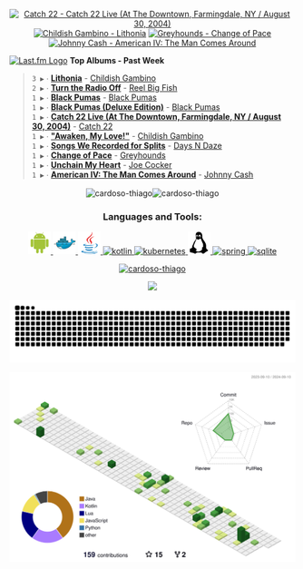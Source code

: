 <!-- lastfm -->
<p align="center"><a href="https://www.last.fm/music/Catch+22/Catch+22+Live+(At+The+Downtown,+Farmingdale,+NY+%2F+August+30,+2004)"><img src="https://lastfm.freetls.fastly.net/i/u/64s/75a75a15efe7e10ecffcf4c33fc83c4b.jpg" title="Catch 22 - Catch 22 Live (At The Downtown, Farmingdale, NY / August 30, 2004)"></a> <a href="https://www.last.fm/music/Childish+Gambino/Lithonia"><img src="https://lastfm.freetls.fastly.net/i/u/64s/bbfd632a95e0535ed377c0b012d77a2b.jpg" title="Childish Gambino - Lithonia"></a> <a href="https://www.last.fm/music/Greyhounds/Change+of+Pace"><img src="https://lastfm.freetls.fastly.net/i/u/64s/1c41e22403634e65ed8d84e57135c2b2.jpg" title="Greyhounds - Change of Pace"></a> <a href="https://www.last.fm/music/Johnny+Cash/American+IV:+The+Man+Comes+Around"><img src="https://lastfm.freetls.fastly.net/i/u/64s/df687b9f01e138ac58ec071eef3663a0.jpg" title="Johnny Cash - American IV: The Man Comes Around"></a> </p>

<!--START_LASTFM_ALBUMS:{"period": "7day", "rows": 10}-->
<a href="https://last.fm" target="_blank"><img src="https://user-images.githubusercontent.com/17434202/215290617-e793598d-d7c9-428f-9975-156db1ba89cc.svg" alt="Last.fm Logo" width="18" height="13"/></a> **Top Albums - Past Week**

> `3 ▶️` ∙ **[Lithonia](https://www.last.fm/music/Childish+Gambino/Lithonia)** - [Childish Gambino](https://www.last.fm/music/Childish+Gambino)<br/>
> `2 ▶️` ∙ **[Turn the Radio Off](https://www.last.fm/music/Reel+Big+Fish/Turn+the+Radio+Off)** - [Reel Big Fish](https://www.last.fm/music/Reel+Big+Fish)<br/>
> `1 ▶️` ∙ **[Black Pumas](https://www.last.fm/music/Black+Pumas/Black+Pumas)** - [Black Pumas](https://www.last.fm/music/Black+Pumas)<br/>
> `1 ▶️` ∙ **[Black Pumas (Deluxe Edition)](https://www.last.fm/music/Black+Pumas/Black+Pumas+(Deluxe+Edition))** - [Black Pumas](https://www.last.fm/music/Black+Pumas)<br/>
> `1 ▶️` ∙ **[Catch 22 Live (At The Downtown, Farmingdale, NY / August 30, 2004)](https://www.last.fm/music/Catch+22/Catch+22+Live+(At+The+Downtown,+Farmingdale,+NY+%2F+August+30,+2004))** - [Catch 22](https://www.last.fm/music/Catch+22)<br/>
> `1 ▶️` ∙ **["Awaken, My Love!"](https://www.last.fm/music/Childish+Gambino/%22Awaken,+My+Love!%22)** - [Childish Gambino](https://www.last.fm/music/Childish+Gambino)<br/>
> `1 ▶️` ∙ **[Songs We Recorded for Splits](https://www.last.fm/music/Days+N+Daze/Songs+We+Recorded+for+Splits)** - [Days N Daze](https://www.last.fm/music/Days+N+Daze)<br/>
> `1 ▶️` ∙ **[Change of Pace](https://www.last.fm/music/Greyhounds/Change+of+Pace)** - [Greyhounds](https://www.last.fm/music/Greyhounds)<br/>
> `1 ▶️` ∙ **[Unchain My Heart](https://www.last.fm/music/Joe+Cocker/Unchain+My+Heart)** - [Joe Cocker](https://www.last.fm/music/Joe+Cocker)<br/>
> `1 ▶️` ∙ **[American IV: The Man Comes Around](https://www.last.fm/music/Johnny+Cash/American+IV:+The+Man+Comes+Around)** - [Johnny Cash](https://www.last.fm/music/Johnny+Cash)<br/>
<!--END_LASTFM_ALBUMS-->

<p align="center"><img align="center" src="https://github-readme-stats-nine-kohl.vercel.app/api?username=cardoso-thiago&show_icons=true&locale=en&theme=gotham&hide=issues,contribs" alt="cardoso-thiago" /><img align="center" src="https://github-readme-stats-nine-kohl.vercel.app/api/top-langs?username=cardoso-thiago&show_icons=true&locale=en&layout=compact&theme=gotham" alt="cardoso-thiago" /></p>

<h3 align="center">Languages and Tools:</h3>
<p align="center"> <a href="https://developer.android.com" target="_blank"> <img src="https://github.com/devicons/devicon/blob/master/icons/android/android-original.svg" alt="android" width="40" height="40"/> </a> <a href="https://www.docker.com/" target="_blank"> <img src="https://github.com/devicons/devicon/blob/master/icons/docker/docker-original.svg" alt="docker" width="40" height="40"/> </a> <a href="https://www.java.com" target="_blank"> <img src="https://github.com/devicons/devicon/blob/master/icons/java/java-original.svg" alt="java" width="40" height="40"/> </a> <a href="https://kotlinlang.org" target="_blank"> <img src="https://www.vectorlogo.zone/logos/kotlinlang/kotlinlang-icon.svg" alt="kotlin" width="40" height="40"/> </a> <a href="https://kubernetes.io" target="_blank"> <img src="https://www.vectorlogo.zone/logos/kubernetes/kubernetes-icon.svg" alt="kubernetes" width="40" height="40"/> </a> <a href="https://www.linux.org/" target="_blank"> <img src="https://github.com/devicons/devicon/blob/master/icons/linux/linux-plain.svg" alt="linux" width="40" height="40"/> </a> <a href="https://spring.io/" target="_blank"> <img src="https://www.vectorlogo.zone/logos/springio/springio-icon.svg" alt="spring" width="40" height="40"/> </a> <a href="https://www.sqlite.org/" target="_blank"> <img src="https://www.vectorlogo.zone/logos/sqlite/sqlite-icon.svg" alt="sqlite" width="40" height="40"/> </a> </p>

<p align="center"> <a href="https://github.com/ryo-ma/github-profile-trophy"><img src="https://github-profile-trophy.vercel.app/?username=cardoso-thiago&column=7" alt="cardoso-thiago" /></a> </p>

<!--START_SECTION:comicstrip-->
<p align="center">
 <a href="https://xkcd.com/">
 <img src="https://imgs.xkcd.com/comics/water_filtration.png" />
</a>
</p>
<!--END_SECTION:comicstrip-->

![](https://github.com/cardoso-thiago/cardoso-thiago/raw/output/github-snake.svg)

![](profile-3d-contrib/profile-green-animate.svg)
